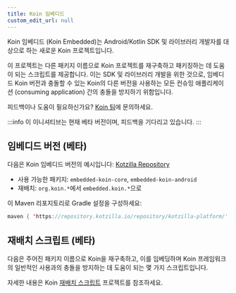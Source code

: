```yaml
---
title: Koin 임베디드
custom_edit_url: null
---
```


Koin 임베디드 (Koin Embedded)는 Android/Kotlin SDK 및 라이브러리 개발자를 대상으로 하는 새로운 Koin 프로젝트입니다.

이 프로젝트는 다른 패키지 이름으로 Koin 프로젝트를 재구축하고 패키징하는 데 도움이 되는 스크립트를 제공합니다. 이는 SDK 및 라이브러리 개발을 위한 것으로, 임베디드 Koin 버전과 충돌할 수 있는 Koin의 다른 버전을 사용하는 모든 컨슈밍 애플리케이션 (consuming application) 간의 충돌을 방지하기 위함입니다.

피드백이나 도움이 필요하신가요? [Koin 팀](mailto:koin@kotzilla.io)에 문의하세요.

:::info
이 이니셔티브는 현재 베타 버전이며, 피드백을 기다리고 있습니다.
:::

## 임베디드 버전 (베타)

다음은 Koin 임베디드 버전의 예시입니다: [Kotzilla Repository](https://repository.kotzilla.io/#browse/browse:Koin-Embedded)
- 사용 가능한 패키지: `embedded-koin-core`, `embedded-koin-android`
- 재배치: `org.koin.*`에서 `embedded.koin.*`으로

이 Maven 리포지토리로 Gradle 설정을 구성하세요:
```kotlin
maven { 'https://repository.kotzilla.io/repository/kotzilla-platform/' }
```

## 재배치 스크립트 (베타)

다음은 주어진 패키지 이름으로 Koin을 재구축하고, 이를 임베딩하며 Koin 프레임워크의 일반적인 사용과의 충돌을 방지하는 데 도움이 되는 몇 가지 스크립트입니다.

자세한 내용은 Koin [재배치 스크립트](https://github.com/InsertKoinIO/koin-embedded?tab=readme-ov-file#koin-relocation-scripts) 프로젝트를 참조하세요.